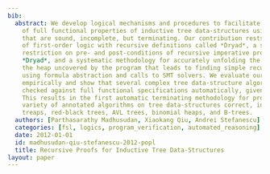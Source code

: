 ```yaml
---
bib:
  abstract: We develop logical mechanisms and procedures to facilitate the verification
    of full functional properties of inductive tree data-structures using recursion
    that are sound, incomplete, but terminating. Our contribution rests in a new extension
    of first-order logic with recursive definitions called *Dryad*, a syntactical
    restriction on pre- and post-conditions of recursive imperative programs using
    *Dryad*, and a systematic methodology for accurately unfolding the footprint on
    the heap uncovered by the program that leads to finding simple recursive proofs
    using formula abstraction and calls to SMT solvers. We evaluate our methodology
    empirically and show that several complex tree data-structure algorithms can be
    checked against full functional specifications automatically, given pre- and post-conditions.
    This results in the first automatic terminating methodology for proving a wide
    variety of annotated algorithms on tree data-structures correct, including max-heaps,
    treaps, red-black trees, AVL trees, binomial heaps, and B-trees.
  authors: [Parthasarathy Madhusudan, Xiaokang Qiu, Andrei Stefanescu]
  categories: [fsl, logics, program_verification, automated_reasoning]
  date: 2012-01-01
  id: madhusudan-qiu-stefanescu-2012-popl
  title: Recursive Proofs for Inductive Tree Data-Structures
layout: paper
---
```

